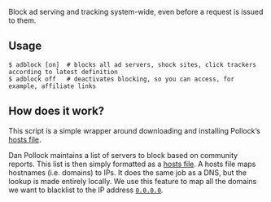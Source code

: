 Block ad serving and tracking system-wide, even before a request is issued to them.


Usage
-----

	$ adblock [on]	# blocks all ad servers, shock sites, click trackers according to latest definition
	$ adblock off	# deactivates blocking, so you can access, for example, affiliate links


How does it work?
-----------------

This script is a simple wrapper around downloading and installing Pollock’s [hosts file](http://someonewhocares.org/hosts/).

Dan Pollock maintains a list of servers to block based on community reports. This list is then simply formatted as a [hosts file](http://en.wikipedia.org/wiki/Hosts_file).
A hosts file maps hostnames (i.e. domains) to IPs. It does the same job as a DNS, but the lookup is made entirely locally.
We use this feature to map all the domains we want to blacklist to the IP address [`0.0.0.0`](http://en.wikipedia.org/wiki/0.0.0.0).
